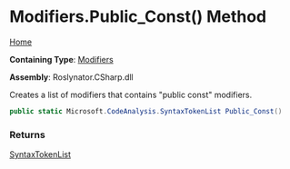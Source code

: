# Modifiers\.Public\_Const\(\) Method

[Home](../../../../README.md)

**Containing Type**: [Modifiers](../README.md)

**Assembly**: Roslynator\.CSharp\.dll

  
Creates a list of modifiers that contains "public const" modifiers\.

```csharp
public static Microsoft.CodeAnalysis.SyntaxTokenList Public_Const()
```

### Returns

[SyntaxTokenList](https://docs.microsoft.com/en-us/dotnet/api/microsoft.codeanalysis.syntaxtokenlist)

